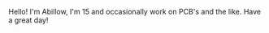 Hello! I'm Abillow, I'm 15 and occasionally work on PCB's and the like. Have a great day!
<!---
Abillow1/Abillow1 is a ✨ special ✨ repository because its `README.md` (this file) appears on your GitHub profile.
You can click the Preview link to take a look at your changes.
--->
